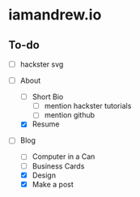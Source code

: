 # iamandrew.io

## To-do
- [ ] hackster svg

- [ ] About
  - [ ] Short Bio
    - [ ] mention hackster tutorials
    - [ ] mention github
  - [x] Resume

- [ ] Blog
  - [ ] Computer in a Can
  - [ ] Business Cards
  - [x] Design
  - [x] Make a post
